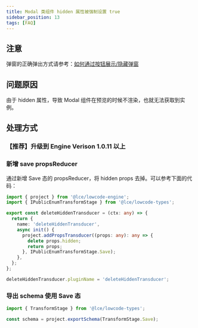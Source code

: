 ```yaml
---
title: Modal 类组件 hidden 属性被强制设置 true
sidebar_position: 13
tags: [FAQ]
---
```


## 注意

弹窗的正确弹出方式请参考：[如何通过按钮展示/隐藏弹窗](/site/docs/demoUsage/makeStuff/dialog)

## 问题原因

由于 hidden 属性，导致 Modal 组件在预览的时候不渲染，也就无法获取到实例。

## 处理方式

### 【推荐】升级到 Engine Verison 1.0.11 以上

### 新增 save propsReducer

通过新增 Save 态的 propsReducer，将 hidden props 去掉。可以参考下面的代码：

```typescript
import { project } from '@lce/lowcode-engine';
import { IPublicEnumTransformStage } from '@lce/lowcode-types';

export const deleteHiddenTransducer = (ctx: any) => {
  return {
    name: 'deleteHiddenTransducer',
    async init() {
      project.addPropsTransducer((props: any): any => {
        delete props.hidden;
        return props;
      }, IPublicEnumTransformStage.Save);
    },
  };
};

deleteHiddenTransducer.pluginName = 'deleteHiddenTransducer';
```

### 导出 schema 使用 Save 态

```typescript
import { TransformStage } from '@lce/lowcode-types';

const schema = project.exportSchema(TransformStage.Save);
```
